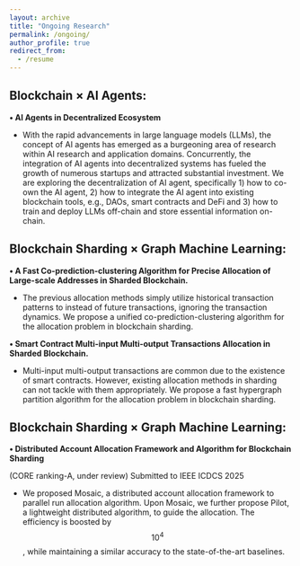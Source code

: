 ```yaml
---
layout: archive
title: "Ongoing Research"
permalink: /ongoing/
author_profile: true
redirect_from:
  - /resume
---
```


Blockchain × AI Agents:
-
  
**• AI Agents in Decentralized Ecosystem**

- With the rapid advancements in large language models (LLMs), the concept of AI agents has emerged as a burgeoning area of research within AI research and application domains. Concurrently, the integration of AI agents into decentralized systems has fueled the growth of numerous startups and attracted substantial investment. We are exploring the decentralization of AI agent, specifically 1) how to co-own the AI agent, 2) how to integrate the AI agent into existing blockchain tools, e.g., DAOs, smart contracts and DeFi and 3) how to train and deploy LLMs off-chain and store essential information on-chain.

Blockchain Sharding × Graph Machine Learning:
-

**• A Fast Co-prediction-clustering Algorithm for Precise Allocation of Large-scale Addresses in Sharded Blockchain.**

- The previous allocation methods simply utilize historical transaction patterns to instead of future transactions, ignoring the transaction dynamics. We propose a unified co-prediction-clustering algorithm for the allocation problem in blockchain sharding.
  
**• Smart Contract Multi-input Multi-output Transactions Allocation in Sharded Blockchain.**
  
- Multi-input multi-output transactions are common due to the existence of smart contracts. However, existing allocation methods in sharding can not tackle with them appropriately. We propose a fast hypergraph partition algorithm for the allocation problem in blockchain sharding.

Blockchain Sharding × Graph Machine Learning:
-

**• Distributed Account Allocation Framework and Algorithm for Blockchain Sharding**

(CORE ranking-A, under review) Submitted to IEEE ICDCS 2025

- We proposed Mosaic, a distributed account allocation framework to parallel run allocation algorithm. Upon Mosaic, we further propose Pilot, a lightweight distributed algorithm, to guide the allocation. The efficiency is boosted by $$10^4$$, while maintaining a similar accuracy to the state-of-the-art baselines.
